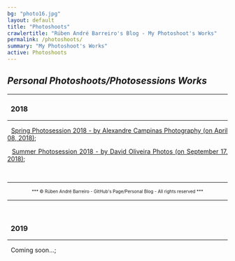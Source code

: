 ```yaml
---
bg: "photo16.jpg"
layout: default
title: "Photoshoots"
crawlertitle: "Rúben André Barreiro's Blog - My Photoshoot's Works"
permalink: /photoshoots/
summary: "My Photoshoot's Works"
active: Photoshoots
---
```


<style>
.button {
    background-color: #CCCCCC; /* Medium Grey */
    border: none;
    color: white;
    padding: 20px;
    text-align: center;
    text-decoration: none;
    display: inline-block;
    font-size: 16px;
    margin: 4px 2px;
    cursor: pointer;
}

.buttonDocument {
    border-radius: 12px;
}

.loadingSuspensionPoints span {
  -webkit-animation-name: blink;
          animation-name: blink;
  -webkit-animation-duration: 2.4s;
          animation-duration: 2.4s;
  -webkit-animation-iteration-count: infinite;
          animation-iteration-count: infinite;
  -webkit-animation-fill-mode: both;
          animation-fill-mode: both;
}

.loadingSuspensionPoints span:nth-child(2) {
  -webkit-animation-delay: .8s;
          animation-delay: .8s;
}

.loadingSuspensionPoints span:nth-child(3) {
  -webkit-animation-delay: 1.6s;
          animation-delay: 1.6s;
}

@-webkit-keyframes blink {
  0% {
    opacity: .2;
  }
  20% {
    opacity: 1;
  }
  100% {
    opacity: .2;
  }
}

@keyframes blink {
  0% {
    opacity: .2;
  }
  20% {
    opacity: 1;
  }
  100% {
    opacity: .2;
  }
}

.fa-beat {
  animation:fa-beat 5s ease infinite;
}

@keyframes fa-beat {
  0% {
    transform:scale(0.8);
  }
  5% {
    transform:scale(1);
  }
  20% {
    transform:scale(0.8);
  }
  30% {
    transform:scale(1);
  }
  35% {
    transform:scale(0.8);
  }
  50% {
    transform:scale(1);
  }
  55% {
    transform:scale(0.8);
  }
  70% {
    transform:scale(1);
  }
}

.fa-bounce {
    display: inline-block;
    position: relative;
    -moz-animation: bounce 1s infinite linear;
    -o-animation: bounce 1s infinite linear;
    -webkit-animation: bounce 1s infinite linear;
    animation: bounce 1s infinite linear;
}

@-webkit-keyframes bounce {
    0% {
        top: 0;
    }
    50% {
        top: -0.2em;
    }
    70% {
        top: -0.3em;
    }
    100% {
        top: 0;
    }
}

@-moz-keyframes bounce {
    0% {
        top: 0;
    }
    50% {
        top: -0.2em;
    }
    70% {
        top: -0.3em;
    }
    100% {
        top: 0;
    }
}

@-o-keyframes bounce {
    0% {
        top: 0;
    }
    50% {
        top: -0.2em;
    }
    70% {
        top: -0.3em;
    }
    100% {
        top: 0;
    }
}

@-ms-keyframes bounce {
    0% {
        top: 0;
    }
    50% {
        top: -0.2em;
    }
    70% {
        top: -0.3em;
    }
    100% {
        top: 0;
    }
}

@keyframes bounce {
    0% {
        top: 0;
    }
    50% {
        top: -0.2em;
    }
    70% {
        top: -0.3em;
    }
    100% {
        top: 0;
    }
}

.fa-blink {
   -webkit-animation: fa-blink .75s linear infinite;
   -moz-animation: fa-blink .75s linear infinite;
   -ms-animation: fa-blink .75s linear infinite;
   -o-animation: fa-blink .75s linear infinite;
   animation: fa-blink .75s linear infinite;
}

@keyframes fa-blink {
    0% {
        opacity: 1;
    }
    10% {
        opacity: 1;
    }
    20% {
        opacity: 1;
    }
    30% {
        opacity: 1;
    }
    35% {
        opacity: 0.125;
    }
    40% {
        opacity: 0.25;
    }
    45% {
        opacity: 0.375;
    }
    50% {
        opacity: 0.5;
    }
    55% {
        opacity: 0.625;
    }
    60% {
        opacity: 0.75;
    }
    65% {
        opacity: 0.875;
    }
    70% {
        opacity: 0;
    }
    80% {
        opacity: 0;
    }
    90% {
        opacity: 0;
    }
    100% {
        opacity: 0;
    }
 }
 
 @-webkit-keyframes wrench {
  0% {
    -webkit-transform: rotate(-12deg);
    transform: rotate(-12deg);
  }

  8% {
    -webkit-transform: rotate(12deg);
    transform: rotate(12deg);
  }

  10% {
    -webkit-transform: rotate(24deg);
    transform: rotate(24deg);
  }

  18% {
    -webkit-transform: rotate(-24deg);
    transform: rotate(-24deg);
  }

  20% {
    -webkit-transform: rotate(-24deg);
    transform: rotate(-24deg);
  }

  28% {
    -webkit-transform: rotate(24deg);
    transform: rotate(24deg);
  }

  30% {
    -webkit-transform: rotate(24deg);
    transform: rotate(24deg);
  }

  38% {
    -webkit-transform: rotate(-24deg);
    transform: rotate(-24deg);
  }

  40% {
    -webkit-transform: rotate(-24deg);
    transform: rotate(-24deg);
  }

  48% {
    -webkit-transform: rotate(24deg);
    transform: rotate(24deg);
  }

  50% {
    -webkit-transform: rotate(24deg);
    transform: rotate(24deg);
  }

  58% {
    -webkit-transform: rotate(-24deg);
    transform: rotate(-24deg);
  }

  60% {
    -webkit-transform: rotate(-24deg);
    transform: rotate(-24deg);
  }

  68% {
    -webkit-transform: rotate(24deg);
    transform: rotate(24deg);
  }

  75% {
    -webkit-transform: rotate(0deg);
    transform: rotate(0deg);
  }
}

@keyframes wrench {
  0% {
    -webkit-transform: rotate(-12deg);
    -ms-transform: rotate(-12deg);
    transform: rotate(-12deg);
  }

  8% {
    -webkit-transform: rotate(12deg);
    -ms-transform: rotate(12deg);
    transform: rotate(12deg);
  }

  10% {
    -webkit-transform: rotate(24deg);
    -ms-transform: rotate(24deg);
    transform: rotate(24deg);
  }

  18% {
    -webkit-transform: rotate(-24deg);
    -ms-transform: rotate(-24deg);
    transform: rotate(-24deg);
  }

  20% {
    -webkit-transform: rotate(-24deg);
    -ms-transform: rotate(-24deg);
    transform: rotate(-24deg);
  }

  28% {
    -webkit-transform: rotate(24deg);
    -ms-transform: rotate(24deg);
    transform: rotate(24deg);
  }

  30% {
    -webkit-transform: rotate(24deg);
    -ms-transform: rotate(24deg);
    transform: rotate(24deg);
  }

  38% {
    -webkit-transform: rotate(-24deg);
    -ms-transform: rotate(-24deg);
    transform: rotate(-24deg);
  }

  40% {
    -webkit-transform: rotate(-24deg);
    -ms-transform: rotate(-24deg);
    transform: rotate(-24deg);
  }

  48% {
    -webkit-transform: rotate(24deg);
    -ms-transform: rotate(24deg);
    transform: rotate(24deg);
  }

  50% {
    -webkit-transform: rotate(24deg);
    -ms-transform: rotate(24deg);
    transform: rotate(24deg);
  }

  58% {
    -webkit-transform: rotate(-24deg);
    -ms-transform: rotate(-24deg);
    transform: rotate(-24deg);
  }

  60% {
    -webkit-transform: rotate(-24deg);
    -ms-transform: rotate(-24deg);
    transform: rotate(-24deg);
  }

  68% {
    -webkit-transform: rotate(24deg);
    -ms-transform: rotate(24deg);
    transform: rotate(24deg);
  }

  75% {
    -webkit-transform: rotate(0deg);
    -ms-transform: rotate(0deg);
    transform: rotate(0deg);
  }
}

.faa-wrench.animated,
.faa-wrench.animated-hover:hover,
.faa-parent.animated-hover:hover > .faa-wrench {
  -webkit-animation: wrench 2.5s ease infinite;
  animation: wrench 2.5s ease infinite;
  transform-origin-x: 90%;
  transform-origin-y: 35%;
  transform-origin-z: initial;
}

/* BELL */

@-webkit-keyframes ring {
  0% {
    -webkit-transform: rotate(-15deg);
    transform: rotate(-15deg);
  }

  2% {
    -webkit-transform: rotate(15deg);
    transform: rotate(15deg);
  }

  4% {
    -webkit-transform: rotate(-18deg);
    transform: rotate(-18deg);
  }

  6% {
    -webkit-transform: rotate(18deg);
    transform: rotate(18deg);
  }

  8% {
    -webkit-transform: rotate(-22deg);
    transform: rotate(-22deg);
  }

  10% {
    -webkit-transform: rotate(22deg);
    transform: rotate(22deg);
  }

  12% {
    -webkit-transform: rotate(-18deg);
    transform: rotate(-18deg);
  }

  14% {
    -webkit-transform: rotate(18deg);
    transform: rotate(18deg);
  }

  16% {
    -webkit-transform: rotate(-12deg);
    transform: rotate(-12deg);
  }

  18% {
    -webkit-transform: rotate(12deg);
    transform: rotate(12deg);
  }

  20% {
    -webkit-transform: rotate(0deg);
    transform: rotate(0deg);
  }
}

@keyframes ring {
  0% {
    -webkit-transform: rotate(-15deg);
    -ms-transform: rotate(-15deg);
    transform: rotate(-15deg);
  }

  2% {
    -webkit-transform: rotate(15deg);
    -ms-transform: rotate(15deg);
    transform: rotate(15deg);
  }

  4% {
    -webkit-transform: rotate(-18deg);
    -ms-transform: rotate(-18deg);
    transform: rotate(-18deg);
  }

  6% {
    -webkit-transform: rotate(18deg);
    -ms-transform: rotate(18deg);
    transform: rotate(18deg);
  }

  8% {
    -webkit-transform: rotate(-22deg);
    -ms-transform: rotate(-22deg);
    transform: rotate(-22deg);
  }

  10% {
    -webkit-transform: rotate(22deg);
    -ms-transform: rotate(22deg);
    transform: rotate(22deg);
  }

  12% {
    -webkit-transform: rotate(-18deg);
    -ms-transform: rotate(-18deg);
    transform: rotate(-18deg);
  }

  14% {
    -webkit-transform: rotate(18deg);
    -ms-transform: rotate(18deg);
    transform: rotate(18deg);
  }

  16% {
    -webkit-transform: rotate(-12deg);
    -ms-transform: rotate(-12deg);
    transform: rotate(-12deg);
  }

  18% {
    -webkit-transform: rotate(12deg);
    -ms-transform: rotate(12deg);
    transform: rotate(12deg);
  }

  20% {
    -webkit-transform: rotate(0deg);
    -ms-transform: rotate(0deg);
    transform: rotate(0deg);
  }
}

.faa-ring.animated,
.faa-ring.animated-hover:hover,
.faa-parent.animated-hover:hover > .faa-ring {
  -webkit-animation: ring 2s ease infinite;
  animation: ring 2s ease infinite;
  transform-origin-x: 50%;
  transform-origin-y: 0px;
  transform-origin-z: initial;
}

/* VERTICAL */

@-webkit-keyframes vertical {
  0% {
    -webkit-transform: translate(0,-3px);
    transform: translate(0,-3px);
  }

  4% {
    -webkit-transform: translate(0,3px);
    transform: translate(0,3px);
  }

  8% {
    -webkit-transform: translate(0,-3px);
    transform: translate(0,-3px);
  }

  12% {
    -webkit-transform: translate(0,3px);
    transform: translate(0,3px);
  }

  16% {
    -webkit-transform: translate(0,-3px);
    transform: translate(0,-3px);
  }

  20% {
    -webkit-transform: translate(0,3px);
    transform: translate(0,3px);
  }

  22% {
    -webkit-transform: translate(0,0);
    transform: translate(0,0);
  }
}

@keyframes vertical {
  0% {
    -webkit-transform: translate(0,-3px);
    -ms-transform: translate(0,-3px);
    transform: translate(0,-3px);
  }

  4% {
    -webkit-transform: translate(0,3px);
    -ms-transform: translate(0,3px);
    transform: translate(0,3px);
  }

  8% {
    -webkit-transform: translate(0,-3px);
    -ms-transform: translate(0,-3px);
    transform: translate(0,-3px);
  }

  12% {
    -webkit-transform: translate(0,3px);
    -ms-transform: translate(0,3px);
    transform: translate(0,3px);
  }

  16% {
    -webkit-transform: translate(0,-3px);
    -ms-transform: translate(0,-3px);
    transform: translate(0,-3px);
  }

  20% {
    -webkit-transform: translate(0,3px);
    -ms-transform: translate(0,3px);
    transform: translate(0,3px);
  }

  22% {
    -webkit-transform: translate(0,0);
    -ms-transform: translate(0,0);
    transform: translate(0,0);
  }
}

.faa-vertical.animated,
.faa-vertical.animated-hover:hover,
.faa-parent.animated-hover:hover > .faa-vertical {
  -webkit-animation: vertical 2s ease infinite;
  animation: vertical 2s ease infinite;
}

/* HORIZONTAL */

@-webkit-keyframes horizontal {
  0% {
    -webkit-transform: translate(0,0);
    transform: translate(0,0);
  }

  6% {
    -webkit-transform: translate(5px,0);
    transform: translate(5px,0);
  }

  12% {
    -webkit-transform: translate(0,0);
    transform: translate(0,0);
  }

  18% {
    -webkit-transform: translate(5px,0);
    transform: translate(5px,0);
  }

  24% {
    -webkit-transform: translate(0,0);
    transform: translate(0,0);
  }

  30% {
    -webkit-transform: translate(5px,0);
    transform: translate(5px,0);
  }

  36% {
    -webkit-transform: translate(0,0);
    transform: translate(0,0);
  }
}

@keyframes horizontal {
  0% {
    -webkit-transform: translate(0,0);
    -ms-transform: translate(0,0);
    transform: translate(0,0);
  }

  6% {
    -webkit-transform: translate(5px,0);
    -ms-transform: translate(5px,0);
    transform: translate(5px,0);
  }

  12% {
    -webkit-transform: translate(0,0);
    -ms-transform: translate(0,0);
    transform: translate(0,0);
  }

  18% {
    -webkit-transform: translate(5px,0);
    -ms-transform: translate(5px,0);
    transform: translate(5px,0);
  }

  24% {
    -webkit-transform: translate(0,0);
    -ms-transform: translate(0,0);
    transform: translate(0,0);
  }

  30% {
    -webkit-transform: translate(5px,0);
    -ms-transform: translate(5px,0);
    transform: translate(5px,0);
  }

  36% {
    -webkit-transform: translate(0,0);
    -ms-transform: translate(0,0);
    transform: translate(0,0);
  }
}

.faa-horizontal.animated,
.faa-horizontal.animated-hover:hover,
.faa-parent.animated-hover:hover > .faa-horizontal {
  -webkit-animation: horizontal 2s ease infinite;
  animation: horizontal 2s ease infinite;
}

/* FLASHING */

@-webkit-keyframes flash {
  0%, 100%, 50% {
    opacity: 1;
  }

  25%, 75% {
    opacity: 0;
  }
}

@keyframes flash {
  0%, 100%, 50% {
    opacity: 1;
  }

  25%, 75% {
    opacity: 0;
  }
}

.faa-flash.animated,
.faa-flash.animated-hover:hover,
.faa-parent.animated-hover:hover > .faa-flash {
  -webkit-animation: flash 2s ease infinite;
  animation: flash 2s ease infinite;
}

/* BOUNCE */

@-webkit-keyframes bounce {
  0%, 10%, 20%, 50%, 80% {
    -webkit-transform: translateY(0);
    transform: translateY(0);
  }

  40% {
    -webkit-transform: translateY(-15px);
    transform: translateY(-15px);
  }

  60% {
    -webkit-transform: translateY(-15px);
    transform: translateY(-15px);
  }
}

@keyframes bounce {
  0%, 10%, 20%, 50%, 80% {
    -webkit-transform: translateY(0);
    -ms-transform: translateY(0);
    transform: translateY(0);
  }

  40% {
    -webkit-transform: translateY(-15px);
    -ms-transform: translateY(-15px);
    transform: translateY(-15px);
  }

  60% {
    -webkit-transform: translateY(-15px);
    -ms-transform: translateY(-15px);
    transform: translateY(-15px);
  }
}

.faa-bounce.animated,
.faa-bounce.animated-hover:hover,
.faa-parent.animated-hover:hover > .faa-bounce {
  -webkit-animation: bounce 2s ease infinite;
  animation: bounce 2s ease infinite;
}

/* SPIN */

@-webkit-keyframes spin {
  0% {
    -webkit-transform: rotate(0deg);
    transform: rotate(0deg);
  }

  100% {
    -webkit-transform: rotate(359deg);
    transform: rotate(359deg);
  }
}

@keyframes spin {
  0% {
    -webkit-transform: rotate(0deg);
    -ms-transform: rotate(0deg);
    transform: rotate(0deg);
  }

  100% {
    -webkit-transform: rotate(359deg);
    -ms-transform: rotate(359deg);
    transform: rotate(359deg);
  }
}

.faa-spin.animated,
.faa-spin.animated-hover:hover,
.faa-parent.animated-hover:hover > .faa-spin {
  -webkit-animation: spin 1.5s linear infinite;
  animation: spin 1.5s linear infinite;
}

/* FLOAT */

@-webkit-keyframes float {
  0% {
    -webkit-transform: translateY(0);
    transform: translateY(0);
  }

  50% {
    -webkit-transform: translateY(-6px);
    transform: translateY(-6px);
  }

  100% {
    -webkit-transform: translateY(0);
    transform: translateY(0);
  }
}

@keyframes float {
  0% {
    -webkit-transform: translateY(0);
    -ms-transform: translateY(0);
    transform: translateY(0);
  }

  50% {
    -webkit-transform: translateY(-6px);
    -ms-transform: translateY(-6px);
    transform: translateY(-6px);
  }

  100% {
    -webkit-transform: translateY(0);
    -ms-transform: translateY(0);
    transform: translateY(0);
  }
}

.faa-float.animated,
.faa-float.animated-hover:hover,
.faa-parent.animated-hover:hover > .faa-float {
  -webkit-animation: float 2s linear infinite;
  animation: float 2s linear infinite;
}

/* PULSE */

@-webkit-keyframes pulse {
  0% {
    -webkit-transform: scale(1.1);
    transform: scale(1.1);
  }

  50% {
    -webkit-transform: scale(0.8);
    transform: scale(0.8);
  }

  100% {
    -webkit-transform: scale(1.1);
    transform: scale(1.1);
  }
}

@keyframes pulse {
  0% {
    -webkit-transform: scale(1.1);
    -ms-transform: scale(1.1);
    transform: scale(1.1);
  }

  50% {
    -webkit-transform: scale(0.8);
    -ms-transform: scale(0.8);
    transform: scale(0.8);
  }

  100% {
    -webkit-transform: scale(1.1);
    -ms-transform: scale(1.1);
    transform: scale(1.1);
  }
}

.faa-pulse.animated,
.faa-pulse.animated-hover:hover,
.faa-parent.animated-hover:hover > .faa-pulse {
  -webkit-animation: pulse 2s linear infinite;
  animation: pulse 2s linear infinite;
}

/* SHAKE */

.faa-shake.animated,
.faa-shake.animated-hover:hover,
.faa-parent.animated-hover:hover > .faa-shake {
  -webkit-animation: wrench 2.5s ease infinite;
  animation: wrench 2.5s ease infinite;
}

/* TADA */

@-webkit-keyframes tada {
  0% {
    -webkit-transform: scale(1);
    transform: scale(1);
  }

  10%, 20% {
    -webkit-transform: scale(.9) rotate(-8deg);
    transform: scale(.9) rotate(-8deg);
  }

  30%, 50%, 70% {
    -webkit-transform: scale(1.3) rotate(8deg);
    transform: scale(1.3) rotate(8deg);
  }

  40%, 60% {
    -webkit-transform: scale(1.3) rotate(-8deg);
    transform: scale(1.3) rotate(-8deg);
  }

  80% {
    -webkit-transform: scale(1) rotate(0);
    transform: scale(1) rotate(0);
  }
}

@keyframes tada {
  0% {
    -webkit-transform: scale(1);
    -ms-transform: scale(1);
    transform: scale(1);
  }

  10%, 20% {
    -webkit-transform: scale(.9) rotate(-8deg);
    -ms-transform: scale(.9) rotate(-8deg);
    transform: scale(.9) rotate(-8deg);
  }

  30%, 50%, 70% {
    -webkit-transform: scale(1.3) rotate(8deg);
    -ms-transform: scale(1.3) rotate(8deg);
    transform: scale(1.3) rotate(8deg);
  }

  40%, 60% {
    -webkit-transform: scale(1.3) rotate(-8deg);
    -ms-transform: scale(1.3) rotate(-8deg);
    transform: scale(1.3) rotate(-8deg);
  }

  80% {
    -webkit-transform: scale(1) rotate(0);
    -ms-transform: scale(1) rotate(0);
    transform: scale(1) rotate(0);
  }
}

.faa-tada.animated,
.faa-tada.animated-hover:hover,
.faa-parent.animated-hover:hover > .faa-tada {
  -webkit-animation: tada 2s linear infinite;
  animation: tada 2s linear infinite;
}

/* PASSING */

@-webkit-keyframes passing {
  0% {
    -webkit-transform: translateX(-50%);
    transform: translateX(-50%);
    opacity: 0;
  }

  50% {
    -webkit-transform: translateX(0%);
    transform: translateX(0%);
    opacity: 1;
  }

  100% {
    -webkit-transform: translateX(50%);
    transform: translateX(50%);
    opacity: 0;
  }
}

@keyframes passing {
  0% {
    -webkit-transform: translateX(-50%);
    -ms-transform: translateX(-50%);
    transform: translateX(-50%);
    opacity: 0;
  }

  50% {
    -webkit-transform: translateX(0%);
    -ms-transform: translateX(0%);
    transform: translateX(0%);
    opacity: 1;
  }

  100% {
    -webkit-transform: translateX(50%);
    -ms-transform: translateX(50%);
    transform: translateX(50%);
    opacity: 0;
  }
}

.faa-passing.animated,
.faa-passing.animated-hover:hover,
.faa-parent.animated-hover:hover > .faa-passing {
  -webkit-animation: passing 3s linear infinite;
  animation: passing 3s linear infinite;
}

/* WAVE */

@-webkit-keyframes burst {
  0% {
    opacity: .6;
  }

  50% {
    -webkit-transform: scale(1.8);
    transform: scale(1.8);
    opacity: 0;
  }

  100% {
    opacity: 0;
  }
}

@keyframes burst {
  0% {
    opacity: .6;
  }

  50% {
    -webkit-transform: scale(1.8);
    -ms-transform: scale(1.8);
    transform: scale(1.8);
    opacity: 0;
  }

  100% {
    opacity: 0;
  }
}

.faa-burst.animated,
.faa-burst.animated-hover:hover,
.faa-parent.animated-hover:hover > .faa-burst {
  -webkit-animation: burst 3s infinite linear;
  animation: burst 3s infinite linear;
}

.androidHead {
  position: relative;
  height: 40px;
  width: 80px;
  background: #a4c639;
  border-top-left-radius: 50px;
  border-top-right-radius: 50px;
}

.androidHead div:first-child, .androidHead div:nth-child(2) {
  position: absolute;
  height: 3.5px;
  width: 15px;
  border-radius: 10px;
  background: #a4c639;
}
    
.androidHead div:first-child {
  left: 7.5px;
  transform: rotate(50deg);
}
    
.androidHead div:nth-child(2) {
  transform: rotate(-50deg);
  left: 58px;
}
    
.androidHead div:nth-child(3) {
  position: relative;
}
    
.androidHead div:nth-child(3) div {
  position: absolute;
  height: 7.5px;
  width: 7.5px;
  background: #FFF;
  border-radius: 50%;
  top: 17.5px;
}
    
.androidHead div:nth-child(3) div:first-child {
  left: 20px;
}
    
.androidHead div:nth-child(3) div:nth-child(2) {
  left: 53.5px;
}

.androidBody {
  position: relative;
  width: 80px;
  height: 65px;
  background: #a4c639;
  margin-top: 2.5px;
  border-bottom-left-radius: 10px;
  border-bottom-right-radius: 10px;
}
    
.androidBody div {
  position: absolute;
  width: 17.5px;
  height: 55px;
  border-radius: 15px;
  background: #a4c639;
}
    
.androidBody div:first-child {
  left: -20px;
  transform-origin: top;
  animation: arm-l 0.9s infinite;
  animation-delay: 0.45s;
}
    
.androidBody div:nth-child(2) {
  left: 82.5px;
  transform-origin: top;
  animation: arm-r 0.9s infinite;
}
    
.androidBody div:nth-child(3), .androidBody div:nth-child(4) {
  top: 32.5px;
}
    
.androidBody div:nth-child(3) {
  animation: legup-l 0.9s infinite;
  animation-delay: 0.45s;
  left: 16px;
}
    
.androidBody div:nth-child(4) {
  animation: legup-r 0.9s infinite;
  left: 48px;
}

.androidShadow {
  margin-top: -36px;
  z-index: -2;
  height: 15px;
  width: 80px;
  background: #eee;
  border-radius: 50%;
  animation: androidShadow 0.45s infinite;
  display: flex;
  justify-content: space-between;
}
    
.androidShadow div {
  height: 7.5px;
  width: 20px;
  background: #eee;
  border-radius: 50%;
}
    
.androidShadow div:first-child {
  margin: 4px -12.5px;
}
    
.androidShadow div:last-child {
  margin: 4px -12.5px;
}

.androidFootsteps {
  display: flex;
}
    
.androidFootsteps div {
  height: 7.5px;
  width: 15px;
  background: gainsboro;
  border-radius: 50%;
  margin: 25.5px 10px;
  z-index: -1;
}
    
.androidFootsteps div:first-child {
  animation: footsteps-l 0.9s infinite;
  animation-delay: 0.45s;
}
    
.androidFootsteps div:last-child {
  animation: footsteps-r 0.9s infinite;
}

.androidLogo {
  animation: bobble 0.45s infinite;
}

@keyframes androidShadow {
  50% {
    transform: scale(0.96);
  }
}
    
@keyframes footsteps-l {
  0% {
    opacity: 0;
  }
  50% {
    opacity: 1;
  }
  100% {
    opacity: 0;
    transform: translate(3px, -2.5px);
  }
}
    
@keyframes footsteps-r {
  0% {
    opacity: 0;
  }
  50% {
    opacity: 1;
  }
  100% {
    opacity: 0;
    transform: translate(-3px, -2.5px);
  }
}
    
@keyframes bobble {
  0% {
    transform: translateY(-1px);
  }
  70% {
    transform: translateY(1px);
  }
  100% {
    transform: translateY(-1px);
  }
}
    
@keyframes legup-l {
  0% {
    transform: translate(2px, -2.5px);
  }
  30% {
    transform: translate(-2px, 3.5px);
  }
  100% {
    transform: translate(2px, -2.5px);
  }
}
    
@keyframes legup-r {
  0% {
    transform: translate(-2px, -2.5px);
  }
  30% {
    transform: translate(2px, 3.5px);
  }
  100% {
    transform: translate(-2px, -2.5px);
  }
}
    
@keyframes arm-l {
  0% {
    transform: rotate(7deg);
  }
  60% {
    transform: rotate(-5deg);
  }
  100% {
    transform: rotate(7deg);
  }
}
    
@keyframes arm-r {
  0% {
    transform: rotate(-7deg);
  }
  60% {
    transform: rotate(5deg);
  }
  100% {
    transform: rotate(-7deg);
  }
}
 

.icon-new-university-lisbon .path1:before {
  content: "\e900";
  color: #308041;
}
.icon-new-university-lisbon .path2:before {
  content: "\e901";
  color: #308041;
  margin-left: -1em;
}
.icon-new-university-lisbon .path3:before {
  content: "\e902";
  color: #fff;
  margin-left: -1em;
}
.icon-new-university-lisbon .path4:before {
  content: "\e903";
  color: #fff;
  margin-left: -1em;
}
.icon-new-university-lisbon .path5:before {
  content: "\e904";
  color: #308041;
  margin-left: -1em;
}
.icon-new-university-lisbon .path6:before {
  content: "\e905";
  color: #308041;
  margin-left: -1em;
}
.icon-new-university-lisbon .path7:before {
  content: "\e906";
  color: #308041;
  margin-left: -1em;
}
.icon-new-university-lisbon .path8:before {
  content: "\e907";
  color: #fff;
  margin-left: -1em;
}
.icon-new-university-lisbon .path9:before {
  content: "\e908";
  color: #fff;
  margin-left: -1em;
}
.icon-new-university-lisbon .path10:before {
  content: "\e909";
  color: #308041;
  margin-left: -1em;
}
.icon-new-university-lisbon .path11:before {
  content: "\e90a";
  color: #fff;
  margin-left: -1em;
}
.icon-new-university-lisbon .path12:before {
  content: "\e90b";
  color: #308041;
  margin-left: -1em;
}
.icon-new-university-lisbon .path13:before {
  content: "\e90c";
  color: #308041;
  margin-left: -1em;
}
.icon-new-university-lisbon .path14:before {
  content: "\e90d";
  color: #308041;
  margin-left: -1em;
}
.icon-new-university-lisbon .path15:before {
  content: "\e90e";
  color: #308041;
  margin-left: -1em;
}
.icon-new-university-lisbon .path16:before {
  content: "\e90f";
  color: #308041;
  margin-left: -1em;
}
.icon-new-university-lisbon .path17:before {
  content: "\e910";
  color: #fff;
  margin-left: -1em;
}
.icon-new-university-lisbon .path18:before {
  content: "\e911";
  color: #308041;
  margin-left: -1em;
}
.icon-new-university-lisbon .path19:before {
  content: "\e912";
  color: #308041;
  margin-left: -1em;
}
.icon-new-university-lisbon .path20:before {
  content: "\e913";
  color: #fff;
  margin-left: -1em;
}
.icon-new-university-lisbon .path21:before {
  content: "\e914";
  color: #308041;
  margin-left: -1em;
}
.icon-new-university-lisbon .path22:before {
  content: "\e915";
  color: #308041;
  margin-left: -1em;
}
.icon-new-university-lisbon .path23:before {
  content: "\e916";
  color: #308041;
  margin-left: -1em;
}
.icon-new-university-lisbon .path24:before {
  content: "\e917";
  color: #308041;
  margin-left: -1em;
}
.icon-new-university-lisbon .path25:before {
  content: "\e918";
  color: #308041;
  margin-left: -1em;
}
.icon-new-university-lisbon .path26:before {
  content: "\e919";
  color: #fff;
  margin-left: -1em;
}
.icon-new-university-lisbon .path27:before {
  content: "\e91a";
  color: #308041;
  margin-left: -1em;
}
.icon-new-university-lisbon .path28:before {
  content: "\e91b";
  color: #308041;
  margin-left: -1em;
}
.icon-new-university-lisbon .path29:before {
  content: "\e91c";
  color: #308041;
  margin-left: -1em;
}
.icon-new-university-lisbon .path30:before {
  content: "\e91d";
  color: #308041;
  margin-left: -1em;
}
.icon-new-university-lisbon .path31:before {
  content: "\e91e";
  color: #308041;
  margin-left: -1em;
}
.icon-new-university-lisbon .path32:before {
  content: "\e91f";
  color: #fff;
  margin-left: -1em;
}
.icon-new-university-lisbon .path33:before {
  content: "\e920";
  color: #308041;
  margin-left: -1em;
}
.icon-new-university-lisbon .path34:before {
  content: "\e921";
  color: #fff;
  margin-left: -1em;
}
.icon-new-university-lisbon .path35:before {
  content: "\e922";
  color: #308041;
  margin-left: -1em;
}
.icon-new-university-lisbon .path36:before {
  content: "\e923";
  color: #308041;
  margin-left: -1em;
}
.icon-new-university-lisbon .path37:before {
  content: "\e924";
  color: #fff;
  margin-left: -1em;
}
.icon-new-university-lisbon .path38:before {
  content: "\e925";
  color: #308041;
  margin-left: -1em;
}
.icon-new-university-lisbon .path39:before {
  content: "\e926";
  color: #308041;
  margin-left: -1em;
}
.icon-new-university-lisbon .path40:before {
  content: "\e927";
  color: #308041;
  margin-left: -1em;
}
.icon-new-university-lisbon .path41:before {
  content: "\e928";
  color: #308041;
  margin-left: -1em;
}
.icon-new-university-lisbon .path42:before {
  content: "\e929";
  color: #fff;
  margin-left: -1em;
}
.icon-new-university-lisbon .path43:before {
  content: "\e92a";
  color: #308041;
  margin-left: -1em;
}
.icon-new-university-lisbon .path44:before {
  content: "\e92b";
  color: #308041;
  margin-left: -1em;
}
.icon-new-university-lisbon .path45:before {
  content: "\e92c";
  color: #308041;
  margin-left: -1em;
}
.icon-new-university-lisbon .path46:before {
  content: "\e92d";
  color: #308041;
  margin-left: -1em;
}
.icon-new-university-lisbon .path47:before {
  content: "\e92e";
  color: #308041;
  margin-left: -1em;
}
.icon-new-university-lisbon .path48:before {
  content: "\e92f";
  color: #308041;
  margin-left: -1em;
}
.icon-new-university-lisbon .path49:before {
  content: "\e930";
  color: #308041;
  margin-left: -1em;
}
.icon-new-university-lisbon .path50:before {
  content: "\e931";
  color: #308041;
  margin-left: -1em;
}
.icon-new-university-lisbon .path51:before {
  content: "\e932";
  color: #308041;
  margin-left: -1em;
}
.icon-new-university-lisbon .path52:before {
  content: "\e933";
  color: #308041;
  margin-left: -1em;
}
.icon-new-university-lisbon .path53:before {
  content: "\e934";
  color: #308041;
  margin-left: -1em;
}
.icon-new-university-lisbon .path54:before {
  content: "\e935";
  color: #fff;
  margin-left: -1em;
}
.icon-new-university-lisbon .path55:before {
  content: "\e936";
  color: #308041;
  margin-left: -1em;
}
.icon-new-university-lisbon .path56:before {
  content: "\e937";
  color: #308041;
  margin-left: -1em;
}
.icon-new-university-lisbon .path57:before {
  content: "\e938";
  color: #308041;
  margin-left: -1em;
}
.icon-new-university-lisbon .path58:before {
  content: "\e939";
  color: #308041;
  margin-left: -1em;
}
.icon-new-university-lisbon .path59:before {
  content: "\e93a";
  color: #308041;
  margin-left: -1em;
}
.icon-new-university-lisbon .path60:before {
  content: "\e93b";
  color: #308041;
  margin-left: -1em;
}
.icon-new-university-lisbon .path61:before {
  content: "\e93c";
  color: #308041;
  margin-left: -1em;
}
.icon-new-university-lisbon .path62:before {
  content: "\e93d";
  color: #308041;
  margin-left: -1em;
}
.icon-new-university-lisbon .path63:before {
  content: "\e93e";
  color: #308041;
  margin-left: -1em;
}
.icon-new-university-lisbon .path64:before {
  content: "\e93f";
  color: #308041;
  margin-left: -1em;
}
.icon-new-university-lisbon .path65:before {
  content: "\e940";
  color: #308041;
  margin-left: -1em;
}
.icon-new-university-lisbon .path66:before {
  content: "\e941";
  color: #308041;
  margin-left: -1em;
}
.icon-new-university-lisbon .path67:before {
  content: "\e942";
  color: #308041;
  margin-left: -1em;
}
.icon-new-university-lisbon .path68:before {
  content: "\e943";
  color: #fff;
  margin-left: -1em;
}
.icon-new-university-lisbon .path69:before {
  content: "\e944";
  color: #308041;
  margin-left: -1em;
}
.icon-new-university-lisbon .path70:before {
  content: "\e945";
  color: #fff;
  margin-left: -1em;
}
.icon-new-university-lisbon .path71:before {
  content: "\e946";
  color: #308041;
  margin-left: -1em;
}
.icon-new-university-lisbon .path72:before {
  content: "\e947";
  color: #fff;
  margin-left: -1em;
}
.icon-new-university-lisbon .path73:before {
  content: "\e948";
  color: #308041;
  margin-left: -1em;
}
.icon-new-university-lisbon .path74:before {
  content: "\e949";
  color: #fff;
  margin-left: -1em;
}
.icon-new-university-lisbon .path75:before {
  content: "\e94a";
  color: #308041;
  margin-left: -1em;
}
.icon-new-university-lisbon .path76:before {
  content: "\e94b";
  color: #fff;
  margin-left: -1em;
}
.icon-new-university-lisbon .path77:before {
  content: "\e94c";
  color: #308041;
  margin-left: -1em;
}
.icon-new-university-lisbon .path78:before {
  content: "\e94d";
  color: #fff;
  margin-left: -1em;
}
.icon-new-university-lisbon .path79:before {
  content: "\e94e";
  color: #308041;
  margin-left: -1em;
}
.icon-new-university-lisbon .path80:before {
  content: "\e94f";
  color: #308041;
  margin-left: -1em;
}
.icon-new-university-lisbon .path81:before {
  content: "\e950";
  color: #fff;
  margin-left: -1em;
}
.icon-new-university-lisbon .path82:before {
  content: "\e951";
  color: #fff;
  margin-left: -1em;
}
.icon-new-university-lisbon .path83:before {
  content: "\e952";
  color: #308041;
  margin-left: -1em;
}
.icon-new-university-lisbon .path84:before {
  content: "\e953";
  color: #fff;
  margin-left: -1em;
}
.icon-new-university-lisbon .path85:before {
  content: "\e954";
  color: #308041;
  margin-left: -1em;
}
.icon-new-university-lisbon .path86:before {
  content: "\e955";
  color: #fff;
  margin-left: -1em;
}
.icon-new-university-lisbon .path87:before {
  content: "\e956";
  color: #308041;
  margin-left: -1em;
}
.icon-new-university-lisbon .path88:before {
  content: "\e957";
  color: #308041;
  margin-left: -1em;
}

.icon-fct-unl .path1:before {
  content: "\e958";
  color: #fefefe;
}
.icon-fct-unl .path2:before {
  content: "\e959";
  color: #426bbc;
  margin-left: -1em;
}
.icon-fct-unl .path3:before {
  content: "\e95a";
  color: #5abccd;
  margin-left: -1em;
}
.icon-fct-unl .path4:before {
  content: "\e95b";
  color: #7bbc00;
  margin-left: -1em;
}

.icon-university-porto:before {
  content: "\e95d";
}

.icon-feup:before {
  content: "\e95e";
  color: #a73621;
}

</style>

<link rel="stylesheet" href="https://fonts.googleapis.com/css?family=Oswald">
<link rel="stylesheet" href="https://fonts.googleapis.com/css?family=Open Sans">
<link rel="stylesheet" href="https://cdnjs.cloudflare.com/ajax/libs/font-awesome/4.7.0/css/font-awesome.min.css">
<link rel="stylesheet" href="https://use.fontawesome.com/releases/v5.6.1/css/all.css">
<link rel="stylesheet" href="https://use.fontawesome.com/releases/v5.6.1/css/v4-shims.css">

<h2 id="photoshoots_photosessions_title">
    <i>Personal Photoshoots/Photosessions Works</i>
    <span class="fa-stack">
        <i class="fa fa-circle-thin fa-stack-2x"></i>
        <i class="fa fa-camera fa-stack-1x faa-flash animated"></i>
    </span>
</h2>

<hr/>

<h3 id="photoshoot_year_title">
    <i class="fas fa-calendar-alt fa-stack-1x faa-pulse animated"></i>&nbsp;&nbsp;2018
</h3>

<hr/>

<p align="justify"><i class="fa fa-caret-right faa-horizontal animated"></i>&nbsp;&nbsp;<a href="../../photoshoots/2018-04-24-alexandre-campinas-photoshoots-1/highlights.html">Spring Photosession 2018 - by Alexandre Campinas Photography (on April 08, 2018)</a>;</p>

<p align="justify"><i class="fa fa-caret-right faa-horizontal animated"></i>&nbsp;&nbsp;<a href="../../photoshoots/2018-09-17-david-oliveira-photoshoots-1/highlights.html">Summer Photosession 2018 - by David Oliveira Photos (on September 17, 2018)</a>;</p>

<br>
<hr/>
<center><font size="1">*** © Rúben André Barreiro - GitHub's Page/Personal Blog - All rights reserved ***</font></center>
<hr/>
<br>

<h3 id="photoshoot_year_title">
    <i class="fas fa-calendar-alt fa-stack-1x faa-pulse animated"></i>&nbsp;&nbsp;2019
</h3>

<hr/>

<p align="justify"><i class="fa fa-caret-right faa-horizontal animated"></i>&nbsp;&nbsp;<!--<a href="">-->Coming soon...<!--</a>-->;</p>